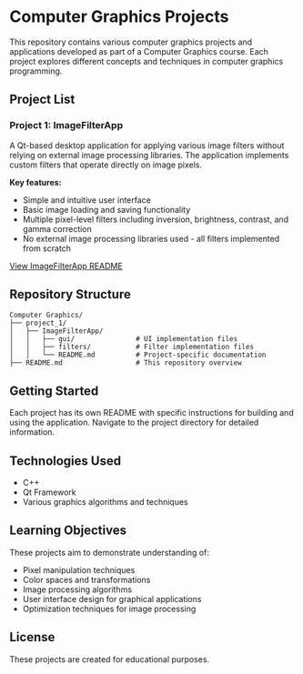 # Computer Graphics Projects

This repository contains various computer graphics projects and applications developed as part of a Computer Graphics course. Each project explores different concepts and techniques in computer graphics programming.

## Project List

### Project 1: ImageFilterApp

A Qt-based desktop application for applying various image filters without relying on external image processing libraries. The application implements custom filters that operate directly on image pixels.

**Key features:**
- Simple and intuitive user interface
- Basic image loading and saving functionality
- Multiple pixel-level filters including inversion, brightness, contrast, and gamma correction
- No external image processing libraries used - all filters implemented from scratch

[View ImageFilterApp README](project_1/ImageFilterApp/README.md)

## Repository Structure

```
Computer Graphics/
├── project_1/
│   ├── ImageFilterApp/
│   │   ├── gui/               # UI implementation files
│   │   ├── filters/           # Filter implementation files
│   │   └── README.md          # Project-specific documentation
├── README.md                  # This repository overview
```

## Getting Started

Each project has its own README with specific instructions for building and using the application. Navigate to the project directory for detailed information.

## Technologies Used

- C++
- Qt Framework
- Various graphics algorithms and techniques

## Learning Objectives

These projects aim to demonstrate understanding of:
- Pixel manipulation techniques
- Color spaces and transformations
- Image processing algorithms
- User interface design for graphical applications
- Optimization techniques for image processing

## License

These projects are created for educational purposes.
